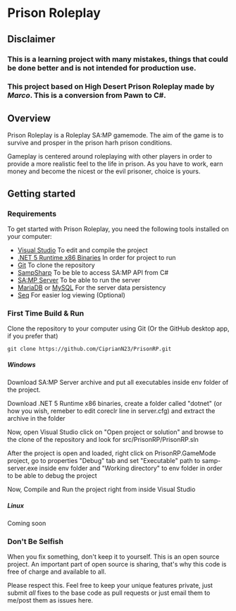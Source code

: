 # Prison Roleplay

## Disclaimer
### This is a learning project with many mistakes, things that could be done better and is not intended for production use.
### This project based on High Desert Prison Roleplay made by $Marco$. This is a conversion from Pawn to C#.

## Overview
Prison Roleplay is a Roleplay SA:MP gamemode. The aim of the game is to survive and prosper in the prison harh prison conditions.

Gameplay is centered around roleplaying with other players in order to provide a more realistic feel to the life in prison. As you have to work, earn money and become the nicest or the evil prisoner, choice is yours.

## Getting started

### Requirements

To get started with Prison Roleplay, you need the following tools installed on your computer:

- [Visual Studio](https://visualstudio.microsoft.com/vs/community/) To edit and compile the project
- [.NET 5 Runtime x86 Binaries](https://dotnet.microsoft.com/download/dotnet/5.0) In order for project to run
- [Git](https://git-scm.com) To clone the repository
- [SampSharp](https://github.com/ikkentim/SampSharp) To be ble to access SA:MP API from C#
- [SA:MP Server](https://www.sa-mp.com/download.php) To be able to run the server
- [MariaDB](https://mariadb.org/download/) or [MySQL](https://dev.mysql.com/downloads/mysql/) For the server data persistency
- [Seq](https://datalust.co/seq) For easier log viewing (Optional) 

### First Time Build & Run

Clone the repository to your computer using Git (Or the GitHub desktop app, if
you prefer that)

```
git clone https://github.com/CiprianN23/PrisonRP.git
```

##### Windows

Download SA:MP Server archive and put all executables inside env folder of the project.

Download .NET 5 Runtime x86 binaries, create a folder called "dotnet" (or how you wish, remeber to edit coreclr line in server.cfg) and extract the archive in the folder

Now, open Visual Studio click on "Open project or solution" and browse to the clone of the repository and look for src/PrisonRP/PrisonRP.sln

After the project is open and loaded, right click on PrisonRP.GameMode project, go to properties "Debug" tab and set "Executable" path to samp-server.exe inside env folder and "Working directory" to env folder in order to be able to debug the project

Now, Compile and Run the project right from inside Visual Studio

##### Linux

Coming soon

### Don't Be Selfish

When you fix something, don't keep it to yourself. This is an open source
project. An important part of open source is sharing, that's why this code is
free of charge and available to all.

Please respect this. Feel free to keep your unique features private, just submit
_all_ fixes to the base code as pull requests or just email them to me/post them
as issues here.